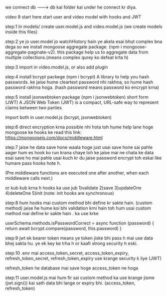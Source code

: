 we connect db ---> db kai folder kai under he connect kr diya.



video 9 start here
start user and video model with hooks and JWT


step:1 In models/ create user.model.js and video.model.js   (we create models inside this files)


step:2 ye jo user.model jo watchHistory hain ye akela esai bhut complex bna dega so we install mongoose aggregate package. (npm i mongoose-aggregate-paginate-v2).
this package help us to aggregate data from multiple collections.(means complex qurey ko defeat krta h)

step:3 import in video.model.js, or also add plugin

step:4 install bcrypt packege (npm i bcrypt)
A library to help you hash passwords. ke jaise hume cleartext password nhi rakhna, so hume hash password rakhna hoga. (hash password means password ko encrypt krna)


step:5 install jsonwebtoken package (npm i jsonwebtoken) short form (JWT)
A JSON Web Token (JWT) is a compact, URL-safe way to represent claims between two parties

import both in user.model.js (bcrypt, jsonwebtoken)


step:6 direct encryption krna possible nhi hota toh hume help lane hoge mongoose ke hooks ke
read this link: https://mongoosejs.com/docs/middleware.html

step:7 jaise he data save hone waala hoge just usai save hone sai pahle aager hum es hook ko run krana chaye toh ke jaise mai ne chata ke data esai save ho mai pahle usai kuch kr du jaise password encrypt toh eskai like humare pass hooks hote h.

(Pre middleware functions are executed one after another, when each middleware calls next.)


or kub kub krna h hooks ka use 
jub 
1)validate
2)save
3)updateOne
4)deleteOne
5)init (note: init hooks are synchronous)


step:8 hum hooks mai custom method bhi define kr sakte hain. (custom method) jaise he hume koi bhi validation krni hain toh hum usai custom method mai define kr sakte hain . ka use krke

userSchema.methods.isPasswordCorrect = async function (password) {
  return await bcrypt.compare(password, this.password)
}



step:9 jwt ek bearer token means ye token jiske bhi pass h mai use data bhej sakta hu. ye ek key ke trha h or kaafi strong security h eski.


step:10 .env mai access_token_secret, access_token_expiry, refresh_token_secret, refresh_token_expiry use krange security k liye (JWT)

refresh_token he database mai save hoge access_token ne hoga


step:11 user.model.js mai hum fir sai custom method ka use krange jisme (jwt.sign()) kai sath data bhi lange or expiry bhi. (access_token, refresh_token)


